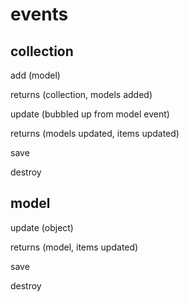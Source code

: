 # events

## collection

add (model)

returns (collection, models added)

update (bubbled up from model event)

returns (models updated, items updated)

save

destroy

## model

update (object)

returns (model, items updated)

save

destroy
